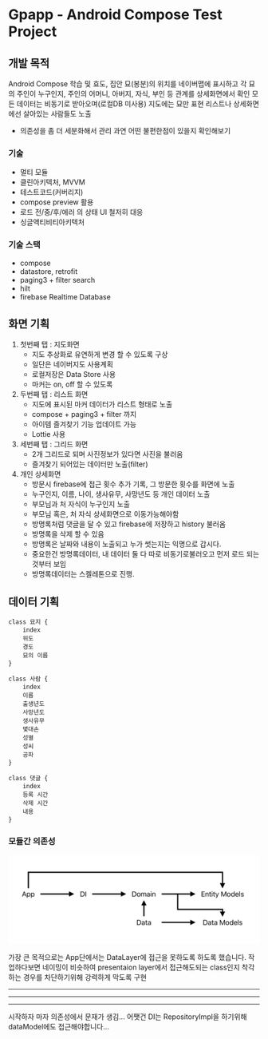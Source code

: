 # Gpapp - Android Compose Test Project

## 개발 목적
Android Compose 학습 및 효도,
집안 묘(봉분)의 위치를 네이버맵에 표시하고
각 묘의 주인이 누구인지, 주인의 어머니, 아버지, 자식, 부인 등 관계를 상세화면에서 확인
모든 데이터는 비동기로 받아오며(로컬DB 미사용)
지도에는 묘만 표현
리스트나 상세화면에선 살아있는 사람들도 노출

* 의존성을 좀 더 세분화해서 관리
과연 어떤 불편한점이 있을지 확인해보기

### 기술
- 멀티 모듈
- 클린아키텍처, MVVM
- 테스트코드(커버리지)
- compose preview 활용
- 로드 전/중/후/에러 의 상태 UI 철저히 대응
- 싱글액티비티아키텍처

### 기술 스택
- compose
- datastore, retrofit
- paging3 + filter search
- hilt
- firebase Realtime Database


## 화면 기획
1. 첫번째 탭 : 지도화면
    - 지도 추상화로 유연하게 변경 할 수 있도록 구상
     - 일단은 네이버지도 사용계획
     - 로컬저장은 Data Store 사용
     - 마커는 on, off 할 수 있도록
2. 두번째 탭 : 리스트 화면
    - 지도에 표시된 마커 데이터가 리스트 형태로 노출
    - compose + paging3 + filter 까지
    - 아이템 즐겨찾기 기능 업데이트 가능
    - Lottie 사용
3. 세번째 탭 : 그리드 화면
    - 2개 그리드로 되며 사진정보가 있다면 사진을 불러옴
     - 즐겨찾기 되어있는 데이터만 노출(filter)
4. 개인 상세화면
    - 방문시 firebase에 접근 횟수 추가 기록, 그 방문한 횟수를 화면에 노출
    - 누구인지, 이름, 나이, 생사유무, 사망년도 등 개인 데이터 노출
    - 부모님과 처 자식이 누구인지 노출
    - 부모님 혹은, 처 자식 상세화면으로 이동가능해야함
    - 방명록처럼 댓글을 달 수 있고 firebase에 저장하고 history 불러옴
    - 방명록을 삭제 할 수 있음
    - 방명록은 날짜와 내용이 노출되고 누가 썻는지는 익명으로 갑시다.
    - 중요한건 방명록데이터, 내 데이터 둘 다 따로 비동기로불러오고 먼저 로드 되는것부터 보임
    - 방명록데이터는 스켈레톤으로 진행.

## 데이터 기획
```
class 묘지 {
    index
    위도
    경도
    묘의 이름
}
```
```
class 사람 {
    index
    이름
    출생년도
    사망년도
    생사유무
    몇대손
    성별
    성씨
    공파
}
```
```
class 댓글 {
    index
    등록 시간
    삭제 시간
    내용
}
```


### 모듈간 의존성
![의존성 스크린샷](readme_res/di.png)

가장 큰 목적으로는 App단에서는 DataLayer에 접근을 못하도록 하도록 했습니다.
작업하다보면 네이밍이 비슷하여 presentaion layer에서 접근해도되는 class인지 착각하는 경우를 차단하기위해 강력하게 막도록 구현



---
---
---

시작하자 마자 의존성에서 문재가 생김...
어쨋건 DI는 RepositoryImpl을 하기위해 dataModel에도 접근해야합니다...


